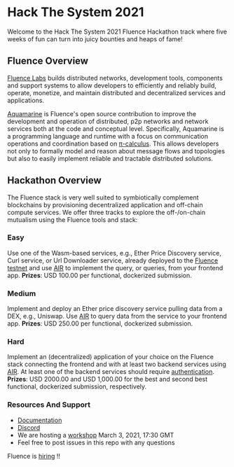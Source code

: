 # Hack The System 2021

Welcome to the Hack The System 2021 Fluence Hackathon track where five weeks of fun can turn into juicy bounties and heaps of fame!

## Fluence Overview
 [Fluence Labs](https://fluence.network/) builds distributed networks, development tools, components and support systems to allow developers to efficiently and reliably build, operate, monetize, and maintain distributed and decentralized services and applications.

 [Aquamarine](https://github.com/fluencelabs/aquamarine) is Fluence's open source contribution to improve the development and operation of distributed, p2p networks and network services both at the code and conceptual level. Specifically, Aquamarine is a programming language and runtime with a focus on communication operations and coordination based on [π-calculus](https://en.wikipedia.org/wiki/%CE%A0-calculus). This allows developers not only to formally model and reason about message flows and topologies but also to easily implement reliable and tractable distributed solutions.

## Hackathon Overview
The Fluence stack is very well suited to symbiotically complement blockchains by provisioning decentralized application and off-chain compute services. We offer three tracks to explore the off-/on-chain mutualism using the Fluence tools and stack:

### Easy
Use one of the Wasm-based services, e.g., Ether Price Discovery service, Curl service, or Url Downloader service, already deployed to the [Fluence testnet](https://dash.fluence.dev/) and use [AIR](https://fluence.dev/docs/air-scripts) to implement the query, or queries, from your frontend app.
<b>Prizes</b>: USD 100.00 per functional, dockerized submission.

### Medium
Implement and deploy an Ether price discovery service pulling data from a DEX, e.g., Uniswap. Use [AIR](https://fluence.dev/docs/air-scripts) to query data from the service to your frontend app.
<b>Prizes</b>: USD 250.00 per functional, dockerized submission.

### Hard
Implement an (decentralized) application of your choice on the Fluence stack connecting the frontend and with at least two
backend services using [AIR](https://fluence.dev/docs/air-scripts). At least one of the backend services should require [authentication](https://fluence.dev/docs/tetraplets). 
<b>Prizes</b>: USD 2000.00 and USD 1,000.00 for the best and second best functional, dockerized submission, respectively.

### Resources And Support
* [Documentation](https://fluence.dev/docs)
* [Discord](https://discord.com/invite/5kXQnUxvEd)
* We are hosting a [workshop](./workshop/Readme.md) March 3, 2021, 17:30 GMT
* Feel free to post issues in this repo with any questions


Fluence is [hiring](https://fluence.network/join.html) !!
